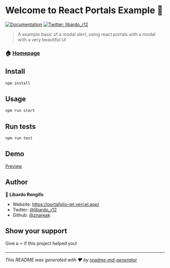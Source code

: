 # Welcome to React Portals Example 👋
[![Documentation](https://img.shields.io/badge/documentation-yes-brightgreen.svg)](https://github.com/react-testing/react-portals)
[![Twitter: libardo\_r12](https://img.shields.io/twitter/follow/libardo\_r12.svg?style=social)](https://twitter.com/libardo\_r12)

> A example basic of a modal alert, using react portals with a modal with a very beautiful UI

### 🏠 [Homepage](https://github.com/react-testing/react-portals)

## Install

```sh
npm install
```

## Usage

```sh
npm run start
```

## Run tests

```sh
npm run test
```

## Demo
[Preview](https://amazing-panini-c5624c.netlify.app/)

## Author

👤 **Libardo Rengifo**

* Website: https://portafolio-jet.vercel.app/
* Twitter: [@libardo\_r12](https://twitter.com/libardo\_r12)
* Github: [@znareak](https://github.com/znareak)

## Show your support

Give a ⭐️ if this project helped you!


***
_This README was generated with ❤️ by [readme-md-generator](https://github.com/kefranabg/readme-md-generator)_